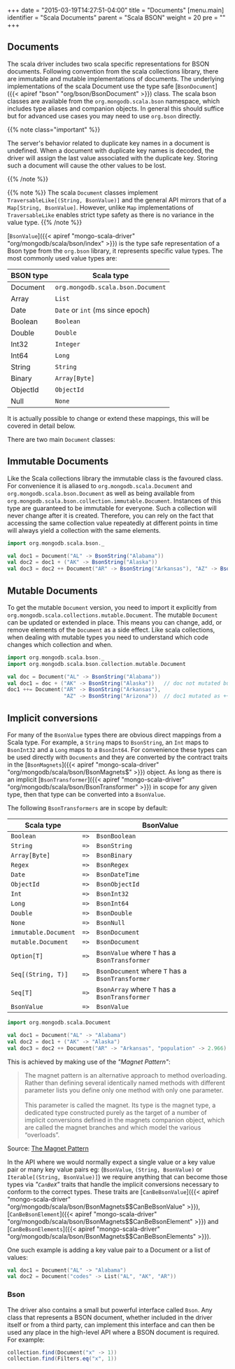 +++
date = "2015-03-19T14:27:51-04:00"
title = "Documents"
[menu.main]
  identifier = "Scala Documents"
  parent = "Scala BSON"
  weight = 20
  pre = "<i class='fa'></i>"
+++

## Documents

The scala driver includes two scala specific representations for BSON documents. Following convention from the scala collections library,
there are immutable and mutable implementations of documents. The underlying implementations of the scala Document use the type safe 
[`BsonDocument`]({{< apiref "bson" "org/bson/BsonDocument" >}}) class. The scala bson classes are available from the `org.mongodb.scala.bson` 
namespace, which includes type aliases and companion objects.  In general this should suffice but for advanced use cases you may need to 
use `org.bson` directly.

{{% note class="important" %}}

The server's behavior related to duplicate key names in a document is undefined. When a
document with duplicate key names is decoded, the driver will assign the last
value associated with the duplicate key. Storing such a document will cause
the other values to be lost. 

{{% /note %}}

{{% note %}}
The scala `Document` classes implement `TraversableLike[(String, BsonValue)]` and the general API mirrors that of a `Map[String, BsonValue]`.
However, unlike `Map` implementations of `TraversableLike` enables strict type safety as there is no variance in the value type.
{{% /note %}}

[`BsonValue`]({{< apiref "mongo-scala-driver" "org/mongodb/scala/bson/index" >}}) is the type safe representation of a Bson type from the `org.bson` library, it represents specific value types. The most commonly used value types are: 
   
| BSON type | Scala type                        |
|-----------|-----------------------------------|
| Document  | `org.mongodb.scala.bson.Document` |
| Array     | `List`                            |
| Date      | `Date` or `int` (ms since epoch)  |
| Boolean   | `Boolean`                         |
| Double    | `Double`                          |
| Int32     | `Integer`                         |
| Int64     | `Long`                            |
| String    | `String`                          |
| Binary    | `Array[Byte]`                     |
| ObjectId  | `ObjectId`                        |
| Null      | `None`                            |

It is actually possible to change or extend these mappings, this will be covered in detail below.

There are two main `Document` classes:

## Immutable Documents

Like the Scala collections library the immutable class is the favoured class.  For convenience it is aliased to `org.mongodb.scala.Document`
and `org.mongodb.scala.bson.Document` as well as being available from `org.mongodb.scala.bson.collection.immutable.Document`. Instances of 
this type are guaranteed to be immutable for everyone. Such a collection will never change after it is created. Therefore, you can rely on 
the fact that accessing the same collection value repeatedly at different points in time will always yield a collection with the same elements.

```scala
import org.mongodb.scala.bson._

val doc1 = Document("AL" -> BsonString("Alabama"))
val doc2 = doc1 + ("AK" -> BsonString("Alaska"))
val doc3 = doc2 ++ Document("AR" -> BsonString("Arkansas"), "AZ" -> BsonString("Arizona"))
```

## Mutable Documents

To get the mutable `Document` version, you need to import it explicitly from `org.mongodb.scala.collections.mutable.Document`.  The mutable 
`Document` can be updated or extended in place. This means you can change, add, or remove elements of the `Document` as a side effect. Like 
scala collections, when dealing with mutable types you need to understand which code changes which collection and when.

```scala
import org.mongodb.scala.bson._
import org.mongodb.scala.bson.collection.mutable.Document

val doc = Document("AL" -> BsonString("Alabama"))
val doc1 = doc + ("AK" -> BsonString("Alaska"))   // doc not mutated but new doc created
doc1 ++= Document("AR" -> BsonString("Arkansas"), 
                  "AZ" -> BsonString("Arizona"))  // doc1 mutated as ++= changes in place. 
```

## Implicit conversions

For many of the `BsonValue` types there are obvious direct mappings from a Scala type. For example, a `String` maps to `BsonString`, an `Int`
maps to `BsonInt32` and a `Long` maps to a `BsonInt64`.  For convenience these types can be used directly with `Documents` and they are 
converted by the contract traits in the [`BsonMagnets`]({{< apiref "mongo-scala-driver" "org/mongodb/scala/bson/BsonMagnets$" >}}) object. As long as there is
an implicit [`BsonTransformer`]({{< apiref "mongo-scala-driver" "org/mongodb/scala/bson/BsonTransformer" >}}) in scope for any given type, then that type can be 
converted into a `BsonValue`.

The following `BsonTransformers` are in scope by default:


| Scala type            |      | BsonValue                                        |
|-----------------------|------|--------------------------------------------------|
| `Boolean`             | `=>` | `BsonBoolean`                                    |
| `String`              | `=>` | `BsonString`                                     |
| `Array[Byte]`         | `=>` | `BsonBinary`                                     |
| `Regex`               | `=>` | `BsonRegex`                                      |
| `Date`                | `=>` | `BsonDateTime`                                   |
| `ObjectId`            | `=>` | `BsonObjectId`                                   |
| `Int`                 | `=>` | `BsonInt32`                                      |
| `Long`                | `=>` | `BsonInt64`                                      |
| `Double`              | `=>` | `BsonDouble`                                     |
| `None`                | `=>` | `BsonNull`                                       |
| `immutable.Document`  | `=>` | `BsonDocument`                                   |
| `mutable.Document`    | `=>` | `BsonDocument`                                   |
| `Option[T]`           | `=>` | `BsonValue` where `T` has a `BsonTransformer`    |
| `Seq[(String, T)]`    | `=>` | `BsonDocument` where `T` has a `BsonTransformer` |
| `Seq[T]`              | `=>` | `BsonArray` where `T` has a `BsonTransformer`    |
| `BsonValue`           | `=>` | `BsonValue`                                      |



```scala
import org.mongodb.scala.Document

val doc1 = Document("AL" -> "Alabama")
val doc2 = doc1 + ("AK" -> "Alaska")
val doc3 = doc2 ++ Document("AR" -> "Arkansas", "population" -> 2.966)
```

This is achieved by making use of the _"Magnet Pattern"_:

> The magnet pattern is an alternative approach to method overloading. Rather than defining several identically named methods with different parameter lists you define only one method with only one parameter.
> <br><br>
> This parameter is called the magnet. Its type is the magnet type, a dedicated type constructed purely as the target of a number of implicit conversions defined in the magnets companion object, which are called the magnet branches and which model the various “overloads”.

Source: [The Magnet Pattern](http://spray.io/blog/2012-12-13-the-magnet-pattern/)


In the API where we would normally expect a single value or a key value pair or many key value pairs eg: (`BsonValue`, `(String, BsonValue)` 
or `Iterable[(String, BsonValue)]`) we require anything that can become those types via _"`CanBeX`"_ traits that handle the implicit 
conversions necessary to conform to the correct types. These traits are [`CanBeBsonValue`]({{< apiref "mongo-scala-driver" "org/mongodb/scala/bson/BsonMagnets$$CanBeBsonValue" >}}), 
[`CanBeBsonElement`]({{< apiref "mongo-scala-driver" "org/mongodb/scala/bson/BsonMagnets$$CanBeBsonElement" >}}) and
[`CanBeBsonElements`]({{< apiref "mongo-scala-driver" "org/mongodb/scala/bson/BsonMagnets$$CanBeBsonElements" >}}). 


One such example is adding a key value pair to a Document or a list of values:

```scala
val doc1 = Document("AL" -> "Alabama")
val doc2 = Document("codes" -> List("AL", "AK", "AR"))
```

### Bson

The driver also contains a small but powerful interface called `Bson`. Any class 
that represents a BSON document, whether included in the driver itself or from a third party, can implement this interface and can then 
be used any place in the high-level API where a BSON document is required. For example:

```scala
collection.find(Document("x" -> 1))
collection.find(Filters.eq("x", 1))
```

